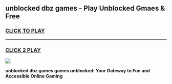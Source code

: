 
## unblocked dbz games - Play Unblocked Gmaes & Free
<h3>
<a href="https://news.freeplayer.one?title=unblocked_dbz_games&ref=16F">CLICK TO PLAY</a></h3>
<hr>

<h3>
<a href="https://news.freeplayer.one?title=unblocked_dbz_games&ref=16F">CLICK 2 PLAY</a>
  
</h3>

<a href="https://news.freeplayer.one?title=unblocked_dbz_games&ref=16F/"><img src="https://clearcache.store/games.png"></a>


**unblocked dbz games games unblocked: Your Gateway to Fun and Accessible Online Gaming**
